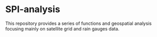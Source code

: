 # SPI-analysis

This repository provides a series of functions and geospatial analysis focusing mainly on satellite grid and rain gauges data. 